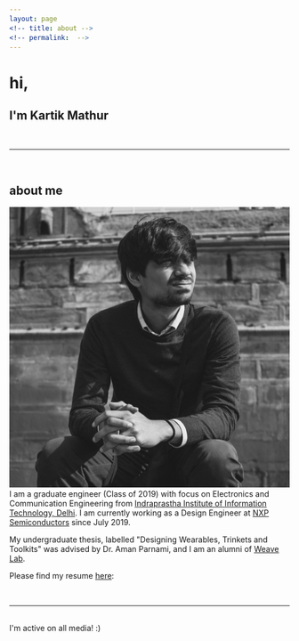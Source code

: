 ```yaml
---
layout: page
<!-- title: about -->
<!-- permalink:  -->
---
```


<!-- ---
layout: page
title: about
permalink: /about/
--- -->

<div class="header-bar">
  <h1>hi, </h1>
  <h2>I'm Kartik Mathur</h2>
  <br/>
  <hr>
  <br/>
</div>

<!-- 
<ul class="post-list">
    {% for post in site.posts %}
      <li>
        <h2><a class="post-title" href="{{ post.url | prepend: site.baseurl }}">{{ post.title }}</a></h2>
        <p class="post-meta">{{ post.date | date: '%B %-d, %Y — %H:%M' }}</p>
        <p>{{ post.description }}</p>
        <br/>
        <hr/>
      </li>
    {% endfor %}
</ul> -->

<!-- {% for project in site.portfolio %}

{% if project.redirect %}
<div class="project">
    <div class="thumbnail">
        <a href="{{ project.redirect }}" target="_blank">
        {% if project.img %}
        <img class="thumbnail" src="{{ project.img }}"/>
        {% else %}
        <div class="thumbnail blankbox"></div>
        {% endif %}    
        <span>
            <h1>{{ project.title }}</h1>
            <br/>
            <p>{{ project.description }}</p>
        </span>
        </a>
    </div>
</div>
{% else %}

<div class="project ">
    <div class="thumbnail">
        <a href="{{ site.baseurl }}{{ project.url }}">
        {% if project.img %}
        <img class="thumbnail" src="{{ project.img }}"/>
        {% else %}
        <div class="thumbnail blankbox"></div>
        {% endif %}    
        <span>
            <h1>{{ project.title }}</h1>
            <br/>
            <p>{{ project.description }}</p>
        </span>
        </a>
    </div>
</div>

{% endif %}

{% endfor %} -->

<h2>about me</h2>

<img class="col one right" src="/img/profile.jpg">

<br/>
I am a graduate engineer (Class of 2019) with focus on Electronics and Communication Engineering from <a href="https://www.iiitd.ac.in" target="blank">Indraprastha Institute of Information Technology, Delhi</a>. I am currently working as a Design Engineer at <a href="https://www.nxp.com/" target="blank">NXP Semiconductors</a> since July 2019.

My undergraduate thesis, labelled "Designing Wearables, Trinkets and Toolkits" was advised by Dr. Aman Parnami, and I am an alumni of <a href="http://weave.iiitd.edu.in/" target="blank">Weave Lab</a>. 

Please find my resume <a href="https://drive.google.com/file/d/1LflBmL6UF7z6Gh00q48dnx513SaF30B1/view?usp=sharing" target="blank">here</a>: 
<!-- I am an undergradute student at <a href="https://www.iiitd.ac.in" target="blank">Indraprastha Institute of Information Technology, Delhi</a> pursuing my Bachelor's Degree in Technology with Electronics and Communication being my major.  -->

<!-- I have always been actively involved in projects which may help in solving real life problems. I like to design and prototype interactive systems that enhance the interaction between computer systems and humans. -->

<!-- My undergraduate thesis labelled "Designing wearable toolkits and trinkets" is being advised by Dr. Aman Parnami and I'm an active member of the <a href="http://weave.iiitd.edu.in/" target="blank">Weave Lab</a>. -->

<br/>
<hr/>
<br/>
<span class="contacticon center">
    <a href="mailto:kartik15142@iiitd.ac.in"><i class="fa fa-envelope-square"></i></a>
    <a href="https://github.com/kartik9k" target="_blank"><i class="fa fa-github-square"></i></a>
    <a href="https://www.linkedin.com/in/kartik9k" target="_blank"><i class="fa fa-linkedin-square"></i></a>
    <!-- <a href="http://tumblr.com" target="_blank"><i class="fa fa-tumblr-square"></i></a> -->
    <a href="https://twitter.com/kartikMathur97" target="_blank"><i class="fa fa-twitter-square"></i></a>
</span>

<div class="col three caption">
    I'm active on all media! :)
    <!-- You can even add a little note about which of these is the best way to reach you. -->
</div>


